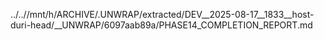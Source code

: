 ../..//mnt/h/ARCHIVE/.UNWRAP/extracted/DEV__2025-08-17__1833__host-duri-head/__UNWRAP/6097aab89a/PHASE14_COMPLETION_REPORT.md